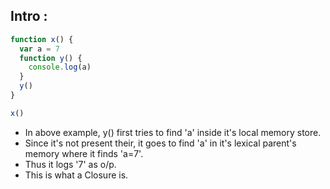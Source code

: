 ## Intro :

```js
function x() {
  var a = 7
  function y() {
    console.log(a)
  }
  y()
}

x()
```

- In above example, y() first tries to find 'a' inside it's local memory store. 
- Since it's not present their, it goes to find 'a' in it's lexical parent's memory where it finds 'a=7'.
- Thus it logs '7' as o/p.
- This is what a Closure is.
